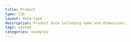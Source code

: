 ```yaml
---
title: Product
type: lib
layout: data-type
description: Product data including name and dimensions.
tags: system
categories: examples
---
```

